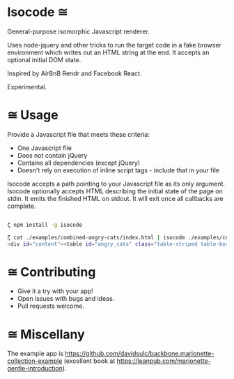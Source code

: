 Isocode ≅
=========

General-purpose isomorphic Javascript renderer.

Uses node-jquery and other tricks to run the target code in a fake browser environment which writes out an HTML string at the end. It accepts an optional initial DOM state.

Inspired by AirBnB Rendr and Facebook React.

Experimental.

≅ Usage
=======

Provide a Javascript file that meets these criteria:
* One Javascript file
* Does not contain jQuery
* Contains all dependencies (except jQuery)
* Doesn't rely on execution of inline script tags - include that in your file

Isocode accepts a path pointing to your Javascript file as its only argument.
Isocode optionally accepts HTML describing the initial state of the page on stdin. It emits the finished HTML on stdout. It will exit once all callbacks are complete.

```bash

ζ npm install -g isocode

ζ cat ./examples/combined-angry-cats/index.html | isocode ./examples/combined-angry-cats/application.js
<div id="content"><table id="angry_cats" class="table-striped table-bordered"><thead><tr class="header"><th>Rank</th><th>Votes</th><th>Name</th><th>Image</th><th></th><th></th></tr></thead><tbody><tr class="angry_cat"><td>1</td><td>0</td><td>Wet Cat</td><td><img src="assets/images/cat2.jpg" class="angry_cat_pic" /></td><td><div class="rank_up"><img src="assets/images/up.gif" /></div><div class="rank_down"><img src="assets/images/down.gif" /></div></td><td><a href="#" class="disqualify">Disqualify</a></td></tr><tr class="angry_cat"><td>2</td><td>0</td><td>Bitey Cat</td><td><img src="assets/images/cat1.jpg" class="angry_cat_pic" /></td><td><div class="rank_up"><img src="assets/images/up.gif" /></div><div class="rank_down"><img src="assets/images/down.gif" /></div></td><td><a href="#" class="disqualify">Disqualify</a></td></tr><tr class="angry_cat"><td>3</td><td>0</td><td>Surprised Cat</td><td><img src="assets/images/cat3.jpg" class="angry_cat_pic" /></td><td><div class="rank_up"><img src="assets/images/up.gif" /></div><div class="rank_down"><img src="assets/images/down.gif" /></div></td><td><a href="#" class="disqualify">Disqualify</a></td></tr><tr class="angry_cat"><td>4</td><td>0</td><td>Cranky Cat</td><td><img src="assets/images/cat4.jpg" class="angry_cat_pic" /></td><td><div class="rank_up"><img src="assets/images/up.gif" /></div><div class="rank_down"><img src="assets/images/down.gif" /></div></td><td><a href="#" class="disqualify">Disqualify</a></td></tr></tbody></table></div>
```

≅ Contributing
==============

* Give it a try with your app!
* Open issues with bugs and ideas.
* Pull requests welcome.


≅ Miscellany
============

The example app is https://github.com/davidsulc/backbone.marionette-collection-example (excellent book at https://leanpub.com/marionette-gentle-introduction).
